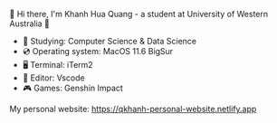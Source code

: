👋 Hi there, I'm Khanh Hua Quang - a student at University of Western Australia 🏫
- 📗 Studying: Computer Science & Data Science
- 💿 Operating system: MacOS 11.6 BigSur
- 🖥 Terminal: iTerm2
- 📝 Editor: Vscode
- 🎮 Games: Genshin Impact

My personal website: https://qkhanh-personal-website.netlify.app

